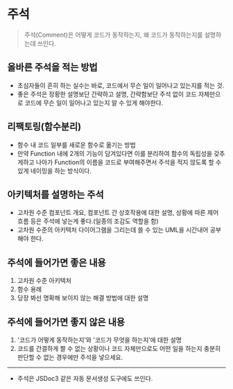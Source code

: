 # 주석
> 주석(Comment)은 어떻게 코드가 동작하는지, 왜 코드가 동작하는지를 설명하는데 쓰인다.

## 올바른 주석을 적는 방법
- 초심자들이 흔히 하는 실수는 바로, 코드에서 무슨 일이 일어나고 있는지를 적는 것.
- 좋은 주석은 장황한 설명보단 간략하고 설명, 간략함보단 주석 없이 코드 자체만으로 코드에 무슨 일이 일어나고 있는지 알 수 있게 해야한다.

## 리팩토링(함수분리)
- 함수 내 코드 일부를 새로운 함수로 옮기는 방법
- 만약 Function 내에 2개의 기능이 담겨있다면 이를 분리하여 함수의 독립성을 갖추게하고 나아가 Function의 이름을 코드로 부여해주면서 주석을 적지 않도록 할 수 있게 네이밍을 하는 방식이다.

## 아키텍처를 설명하는 주석
- 고차원 수준 컴포넌트 개요, 컴포넌트 간 상호작용에 대한 설명, 상황에 따른 제어 흐름 등은 주석에 넣는게 좋다.(일종의 조감도 역할을 함)
- 고차원 수준의 아키텍처 다이어그램을 그리는데 쓸 수 있는 UML을 시간내어 공부해야 한다.

## 주석에 들어가면 좋은 내용
1. 고차원 수준 아키텍처
1. 함수 용례
1. 당장 봐선 명확해 보이지 않는 해결 방법에 대한 설명

## 주석에 들어가면 좋지 않은 내용
1. '코드가 어떻게 동작하는지’와 '코드가 무엇을 하는지’에 대한 설명
1. 코드를 간결하게 짤 수 없는 상황이나 코드 자체만으로도 어떤 일을 하는지 충분히 판단할 수 없는 경우에만 주석을 넣으세요.

---
- 주석은 JSDoc3 같은 자동 문서생성 도구에도 쓰인다.